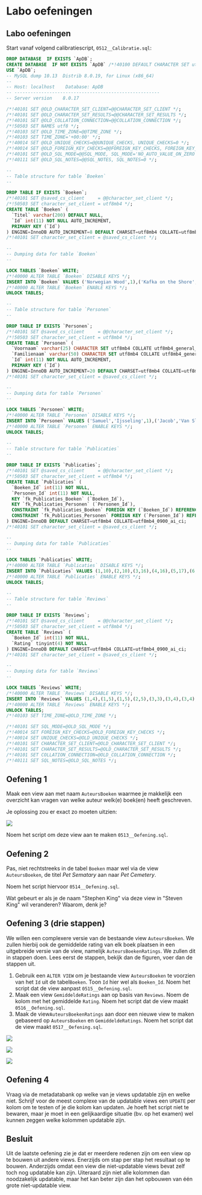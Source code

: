 # Labo oefeningen

## Labo oefeningen

Start vanaf volgend calibratiescript, `0512__Calibratie.sql`:

```sql
DROP DATABASE  IF EXISTS `ApDB`;
CREATE DATABASE  IF NOT EXISTS `ApDB` /*!40100 DEFAULT CHARACTER SET utf8mb4 COLLATE utf8mb4_0900_ai_ci */ /*!80016 DEFAULT ENCRYPTION='N' */;
USE `ApDB`;
-- MySQL dump 10.13  Distrib 8.0.19, for Linux (x86_64)
--
-- Host: localhost    Database: ApDB
-- ------------------------------------------------------
-- Server version    8.0.17

/*!40101 SET @OLD_CHARACTER_SET_CLIENT=@@CHARACTER_SET_CLIENT */;
/*!40101 SET @OLD_CHARACTER_SET_RESULTS=@@CHARACTER_SET_RESULTS */;
/*!40101 SET @OLD_COLLATION_CONNECTION=@@COLLATION_CONNECTION */;
/*!50503 SET NAMES utf8 */;
/*!40103 SET @OLD_TIME_ZONE=@@TIME_ZONE */;
/*!40103 SET TIME_ZONE='+00:00' */;
/*!40014 SET @OLD_UNIQUE_CHECKS=@@UNIQUE_CHECKS, UNIQUE_CHECKS=0 */;
/*!40014 SET @OLD_FOREIGN_KEY_CHECKS=@@FOREIGN_KEY_CHECKS, FOREIGN_KEY_CHECKS=0 */;
/*!40101 SET @OLD_SQL_MODE=@@SQL_MODE, SQL_MODE='NO_AUTO_VALUE_ON_ZERO' */;
/*!40111 SET @OLD_SQL_NOTES=@@SQL_NOTES, SQL_NOTES=0 */;

--
-- Table structure for table `Boeken`
--

DROP TABLE IF EXISTS `Boeken`;
/*!40101 SET @saved_cs_client     = @@character_set_client */;
/*!50503 SET character_set_client = utf8mb4 */;
CREATE TABLE `Boeken` (
  `Titel` varchar(200) DEFAULT NULL,
  `Id` int(11) NOT NULL AUTO_INCREMENT,
  PRIMARY KEY (`Id`)
) ENGINE=InnoDB AUTO_INCREMENT=8 DEFAULT CHARSET=utf8mb4 COLLATE=utf8mb4_0900_ai_ci;
/*!40101 SET character_set_client = @saved_cs_client */;

--
-- Dumping data for table `Boeken`
--

LOCK TABLES `Boeken` WRITE;
/*!40000 ALTER TABLE `Boeken` DISABLE KEYS */;
INSERT INTO `Boeken` VALUES ('Norwegian Wood',1),('Kafka on the Shore',2),('American Gods',3),('The Ocean at the End of the Lane',4),('Pet Sematary',5),('Good Omens',6),('The Talisman',7);
/*!40000 ALTER TABLE `Boeken` ENABLE KEYS */;
UNLOCK TABLES;

--
-- Table structure for table `Personen`
--

DROP TABLE IF EXISTS `Personen`;
/*!40101 SET @saved_cs_client     = @@character_set_client */;
/*!50503 SET character_set_client = utf8mb4 */;
CREATE TABLE `Personen` (
  `Voornaam` varchar(25) CHARACTER SET utf8mb4 COLLATE utf8mb4_general_ci DEFAULT NULL,
  `Familienaam` varchar(50) CHARACTER SET utf8mb4 COLLATE utf8mb4_general_ci DEFAULT NULL,
  `Id` int(11) NOT NULL AUTO_INCREMENT,
  PRIMARY KEY (`Id`)
) ENGINE=InnoDB AUTO_INCREMENT=20 DEFAULT CHARSET=utf8mb4 COLLATE=utf8mb4_general_ci;
/*!40101 SET character_set_client = @saved_cs_client */;

--
-- Dumping data for table `Personen`
--

LOCK TABLES `Personen` WRITE;
/*!40000 ALTER TABLE `Personen` DISABLE KEYS */;
INSERT INTO `Personen` VALUES ('Samuel','Ijsseling',1),('Jacob','Van Sluis',2),('Emile','Benveniste',3),('Evert W.','Beth',4),('Rémy','Bernard',5),('Robert','Bly',6),('timothy','gowers',7),(NULL,'?',8),(NULL,'Ovidius',9),('Haruki','Murakami',10),('David','Mitchell',11),('Nick','Harkaway',12),('Thomas','Ligotti',13),('Neil','Gaiman',16),('Stephen','King',17),('Terry','Pratchett',18),('Peter','Straub',19);
/*!40000 ALTER TABLE `Personen` ENABLE KEYS */;
UNLOCK TABLES;

--
-- Table structure for table `Publicaties`
--

DROP TABLE IF EXISTS `Publicaties`;
/*!40101 SET @saved_cs_client     = @@character_set_client */;
/*!50503 SET character_set_client = utf8mb4 */;
CREATE TABLE `Publicaties` (
  `Boeken_Id` int(11) NOT NULL,
  `Personen_Id` int(11) NOT NULL,
  KEY `fk_Publicaties_Boeken` (`Boeken_Id`),
  KEY `fk_Publicaties_Personen` (`Personen_Id`),
  CONSTRAINT `fk_Publicaties_Boeken` FOREIGN KEY (`Boeken_Id`) REFERENCES `Boeken` (`Id`),
  CONSTRAINT `fk_Publicaties_Personen` FOREIGN KEY (`Personen_Id`) REFERENCES `Personen` (`Id`)
) ENGINE=InnoDB DEFAULT CHARSET=utf8mb4 COLLATE=utf8mb4_0900_ai_ci;
/*!40101 SET character_set_client = @saved_cs_client */;

--
-- Dumping data for table `Publicaties`
--

LOCK TABLES `Publicaties` WRITE;
/*!40000 ALTER TABLE `Publicaties` DISABLE KEYS */;
INSERT INTO `Publicaties` VALUES (1,10),(2,10),(3,16),(4,16),(5,17),(6,16),(6,18),(7,17),(7,19);
/*!40000 ALTER TABLE `Publicaties` ENABLE KEYS */;
UNLOCK TABLES;

--
-- Table structure for table `Reviews`
--

DROP TABLE IF EXISTS `Reviews`;
/*!40101 SET @saved_cs_client     = @@character_set_client */;
/*!50503 SET character_set_client = utf8mb4 */;
CREATE TABLE `Reviews` (
  `Boeken_Id` int(11) NOT NULL,
  `Rating` tinyint(4) NOT NULL
) ENGINE=InnoDB DEFAULT CHARSET=utf8mb4 COLLATE=utf8mb4_0900_ai_ci;
/*!40101 SET character_set_client = @saved_cs_client */;

--
-- Dumping data for table `Reviews`
--

LOCK TABLES `Reviews` WRITE;
/*!40000 ALTER TABLE `Reviews` DISABLE KEYS */;
INSERT INTO `Reviews` VALUES (1,4),(1,5),(1,5),(2,5),(3,3),(3,4),(3,4),(3,5),(4,4),(5,3),(6,4),(7,3);
/*!40000 ALTER TABLE `Reviews` ENABLE KEYS */;
UNLOCK TABLES;
/*!40103 SET TIME_ZONE=@OLD_TIME_ZONE */;

/*!40101 SET SQL_MODE=@OLD_SQL_MODE */;
/*!40014 SET FOREIGN_KEY_CHECKS=@OLD_FOREIGN_KEY_CHECKS */;
/*!40014 SET UNIQUE_CHECKS=@OLD_UNIQUE_CHECKS */;
/*!40101 SET CHARACTER_SET_CLIENT=@OLD_CHARACTER_SET_CLIENT */;
/*!40101 SET CHARACTER_SET_RESULTS=@OLD_CHARACTER_SET_RESULTS */;
/*!40101 SET COLLATION_CONNECTION=@OLD_COLLATION_CONNECTION */;
/*!40111 SET SQL_NOTES=@OLD_SQL_NOTES */;
```

## Oefening 1

Maak een view aan met naam `AuteursBoeken` waarmee je makkelijk een overzicht kan vragen van welke auteur welk(e) boek(en) heeft geschreven.

Je oplossing zou er exact zo moeten uitzien:

![](../../.gitbook/assets/exact-zo-boeken-auteurs.png)

Noem het script om deze view aan te maken `0513__Oefening.sql`.

## Oefening 2

Pas, niet rechtstreeks in de tabel `Boeken` maar wel via de view `AuteursBoeken`, de titel _Pet Sematary_ aan naar _Pet Cemetery_.

Noem het script hiervoor `0514__Oefening.sql`.

Wat gebeurt er als je de naam "Stephen King" via deze view in "Steven King" wil veranderen? Waarom, denk je?

## Oefening 3 (drie stappen)

We willen een complexere versie van de bestaande view `AuteursBoeken`. We zullen hierbij ook de gemiddelde rating van elk boek plaatsen in een uitgebreide versie van de view, namelijk `AuteursBoekenRatings`. We zullen dit in stappen doen. Lees eerst de stappen, bekijk dan de figuren, voer dan de stappen uit.

1. Gebruik een `ALTER VIEW` om je bestaande view `AuteursBoeken` te voorzien van het `Id` uit de tabel`Boeken`. Toon `Id` hier wel als `Boeken_Id`. Noem het script dat de view aanpast `0515__Oefening.sql`.
2. Maak een view `GemiddeldeRatings` aan op basis van `Reviews`. Noem de kolom met het gemiddelde `Rating`. Noem het script dat de view maakt `0516__Oefening.sql`.
3. Maak de view`AuteursBoekenRatings` aan door een nieuwe view te maken gebaseerd op `AuteursBoeken` en `GemiddeldeRatings`. Noem het script dat de view maakt `0517__Oefening.sql`.

![](../../.gitbook/assets/auteursboeken.png)

![](../../.gitbook/assets/gemiddelderatings.png)

![](../../.gitbook/assets/auteursboekenratings.png)

## Oefening 4

Vraag via de metadatabank op welke van je views updatable zijn en welke niet. Schrijf voor de meest complexe van de updatable views een `UPDATE` per kolom om te testen of je die kolom kan updaten. Je hoeft het script niet te bewaren, maar je moet in een gelijkaardige situatie (bv. op het examen) wel kunnen zeggen welke kolommen updatable zijn.

## Besluit

Uit de laatste oefening zie je dat er meerdere redenen zijn om een view op te bouwen uit andere views. Enerzijds om stap per stap het resultaat op te bouwen. Anderzijds omdat een view die niet-updatable views bevat zelf toch nog updatable kan zijn. Uiteraard zijn niet alle kolommen dan noodzakelijk updatable, maar het kan beter zijn dan het opbouwen van één grote niet-updatable view.
